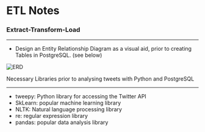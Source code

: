 # ETL Notes
### Extract-Transform-Load
--- 
- Design an Entity Relationship Diagram as a visual aid, prior to creating Tables in PostgreSQL. (see below)

![ERD](https://user-images.githubusercontent.com/82069038/131204107-46a244f9-fc15-4778-8fd8-3a3ae19f4c89.png)


Necessary Libraries prior to analysing tweets with Python and PostgreSQL

---

 -    tweepy: Python library for accessing the Twitter API
  -   SkLearn: popular machine learning library
 -    NLTK: Natural language processing library
  -   re: regular expression library
  -   pandas: popular data analysis library
    



